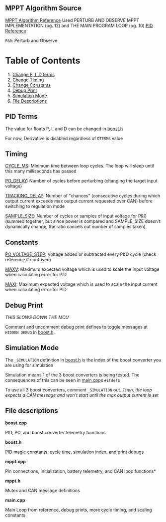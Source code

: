 ## MPPT Algorithm Source

[MPPT Algorithm Reference](https://ww1.microchip.com/downloads/en/appnotes/00001521a.pdf) Used PERTURB AND OBSERVE MPPT IMPLEMENTATION (pg. 12) and THE MAIN PROGRAM LOOP (pg. 10)
[PID Reference](https://gist.github.com/bradley219/5373998)

`P&0`: Perturb and Observe

# Table of Contents
1. [Change P, I, D terms](#pid-terms)
2. [Change Timing](#timing)
3. [Change Constants](#constants)
4. [Debug Print](#debug-print)
5. [Simulation Mode](#simulation-mode)
6. [File Descriptions](#file-descriptions)

## PID Terms

The value for floats P, I, and D can be changed in [boost.h](src/boost.h)

For now, Derivative is disabled regardless of `DTERM`s value

## Timing

[CYCLE_MS](src/boost.h): Minimum time between loop cycles. The loop will sleep until this many milliseconds has passed

[PO_DELAY](src/main.cpp): Number of cycles before perturbing (changing the target input voltage)

[TRACKING_DELAY](src/main.cpp): Number of "chances" (consecutive cycles during which output current exceeds max output current requested over CAN) before switching to regulation mode

[SAMPLE_SIZE](src/main.cpp): Number of cycles or samples of input voltage for P&0 (summed together, but since power is compared and SAMPLE_SIZE doesn't dynamically change, the ratio cancels out number of samples taken)


## Constants

[PO_VOLTAGE_STEP](src/boost.h): Voltage added or subtracted every P&O cycle (check reference if confused)

[MAXV](src/main.cpp): Maximum expected voltage which is used to scale the input voltage when calculating error for PID

[MAXI](src/main.cpp): Maximum expected voltage which is used to scale the input current when calculating error for PID

## Debug Print

*THIS SLOWS DOWN THE MCU*

Comment and uncomment debug print defines to toggle messages at `HIDDEN DEBUG` in [boost.h](src/boost.h).

## Simulation Mode

The `_SIMULATION` definition in [boost.h](src/boost.h) is the index of the boost converter you are using for simulation

Simulation means 1 of the 3 boost converters is being tested. The consequences of this can be seen in [main.cpp](src/main.cpp)s `#ifdef`s

To use all 3 boost converters, comment `_SIMULATION` out. *Then, the loop expects a CAN message and won't start until the max output current is set*

## File descriptions

**boost.cpp**

PID, PO, and boost converter telemetry functions

**boost.h**

PID magic constants, cycle time, simulation index, and print debugs

**mppt.cpp**

Pin connections, Initialization, battery telemetry, and CAN loop functions*

**mppt.h**

Mutex and CAN message definitions

**main.cpp**

Main Loop from reference, debug prints, more cycle timing, and scaling constants
